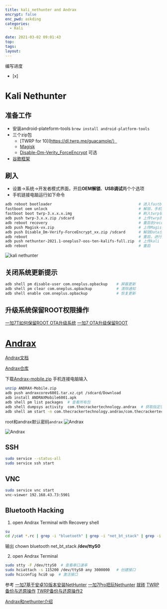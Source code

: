```yaml
---
title: kali_nethunter and Andrax
encrypt: false
enc_pwd: askding
categories:
  - Kali

date: 2021-03-02 09:01:43
top:
tags:
layout:
---
```

编写进度
- [x] 


# Kali Nethunter
## 准备工作
- 安装android-plateform-tools `brew install android-platform-tools`
- 三个zip包
  - [TWRP for 10](https://dl.twrp.me/guacamole/）
  - [Magisk](https://github.com/topjohnwu/Magisk/releases/download/v21.4/Magisk-v21.4.zip)
  - [Disable-Dm-Verity_ForceEncrypt](https://zackptg5.com/downloads/Disable_Dm-Verity_ForceEncrypt_11.02.2020.zip)
可选
- [谷歌框架](https://www.huaweicentral.com/download-latest-google-play-store-application-apk/#google_vignette)
## 刷入

- 设置->系统->开发者模式界面，开启**OEM解锁**、**USB调试**两个个选项
- 手机链接电脑运行如下命令
```zsh
adb reboot bootloader                                       # 进入fastboot模式
fastboot oem unlock             						    # 解锁，手机出现解锁界面，用音量键选择UNLOCK THE BOOTLOADER，电源键确认
fastboot boot twrp-3.x.x.x.img                              # 刷入twrp镜像,等待几秒进入临时twrp模式
adb push twrp-3.x.x.zip /sdcard                             # 上传twrp的zip包，并刷入twrp镜像,
adb reboot recovery                                         # 重启到recovery模式
adb push Magisk-vx.zip                                      # 上传Magisk包并刷入
adb push Disable_Dm-Verify-ForceEncrypt_xx.zip /sdcard      # 解锁Data分区，上传Disable_Dm-Verity-ForceEncrypt并刷入
adb reboot                                                  # 重启，进行初始化设置
adb push nethunter-2021.1-oneplus7-oos-ten-kalifs-full.zip  # 上传kali nethunter镜像并刷入
adb reboot                                                  # 重启
```
 
![kali nethunter](../images/nethunter.jpg)


## 关闭系统更新提示
```zsh
adb shell pm disable-user com.oneplus.opbackup    # 屏蔽更新
adb shell pm clear com.oneplus.opbackup           # 清除通知
adb shell enable com.oneplus.opbackup             # 恢复更新
```

## 升级系统保留ROOT权限操作
  
[一加7T如何保留ROOT OTA升级系统](https://cyhour.com/1233/)
[一加7 OTA升级保留ROOT](https://koonchung.github.io/post/2020-05-07/)



# [Andrax](https://andrax.thecrackertechnology.com/)
[Andrax文档](https://andrax.thecrackertechnology.com/documentation/)

[Andrax仓库](https://gitlab.com/crk-mythical/andrax-hackers-platform-v5-2)


下载[Andrax-mobile.zip](https://download2347.mediafire.com/dj83upef4o5g/xvxo6hw9i99kdcn/ANDRAX-Mobile.zip)
手机连接电脑输入
```zsh
unzip ANDRAX-Mobile.zip 
adb push andraxcorev6001.tar.xz.cpt /sdcard/Download
adb install ANDRAXMobile6001.apk
adb shell pm list packages  # 查看所有包
adb shell dumpsys activity  com.thecrackertechnology.andrax  # 获取指定包的Activity
adb shell am start -n com.thecrackertechnology.andrax/com.thecrackertechnology.dragonterminal.ui.term.NeoTermActivity  # 点击”OK“
```

root和andrax默认密码`andrax`
![Andrax](../images/andrax-1.jpg)

![Andrax](../images/andrax-2.jpg)

## SSH
```zsh
sudo service --status-all
sudo service ssh start
```

## VNC
```zsh
sudo service vnc start
vnc-viewer 192.168.43.73:5901
```

## Bluetooth Hacking
1. open Andrax Terminal with Recovery shell
```zsh
su
cd /;cat *.rc | grep -i "bluetooth" | grep -i "net_bt_stack" | grep -i "\/dev"  # 定位串口
```
输出
	chown bluetooth net_bt_stack **/dev/ttyS0**

2. open Andrax Terminal
```zsh
sudo stty -F /dev/ttyS0  # 查看串口速率
sudo hciattach -s 115200 /dev/ttyS0 any 3000000   # 创建接口
sudo hciconfig hci0 up  # 激活接口
``` 
















参考
[一加7基于安卓10版本安装NetHunter](https://www.zerozd.xyz/Android/67.html)
[一加7Pro把玩Nethunter](https://www.blackh4t.org/oneplus7pro-kali-nethunter/)
[就砖](https://www.oneplusbbs.com/thread-4446250-1.html)
[TWRP备份与还原操作](https://www.oneplusbbs.com/forum.php?mod=viewthread&tid=4065238)
[TWRP备份与还原操作2](https://www.xiaoyuanjiu.com/9093.html)

[Andrax和nethunter介绍](https://www.anquanke.com/post/id/223493)
